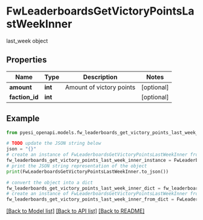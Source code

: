 # FwLeaderboardsGetVictoryPointsLastWeekInner

last_week object

## Properties

Name | Type | Description | Notes
------------ | ------------- | ------------- | -------------
**amount** | **int** | Amount of victory points | [optional] 
**faction_id** | **int** |  | [optional] 

## Example

```python
from pyesi_openapi.models.fw_leaderboards_get_victory_points_last_week_inner import FwLeaderboardsGetVictoryPointsLastWeekInner

# TODO update the JSON string below
json = "{}"
# create an instance of FwLeaderboardsGetVictoryPointsLastWeekInner from a JSON string
fw_leaderboards_get_victory_points_last_week_inner_instance = FwLeaderboardsGetVictoryPointsLastWeekInner.from_json(json)
# print the JSON string representation of the object
print(FwLeaderboardsGetVictoryPointsLastWeekInner.to_json())

# convert the object into a dict
fw_leaderboards_get_victory_points_last_week_inner_dict = fw_leaderboards_get_victory_points_last_week_inner_instance.to_dict()
# create an instance of FwLeaderboardsGetVictoryPointsLastWeekInner from a dict
fw_leaderboards_get_victory_points_last_week_inner_from_dict = FwLeaderboardsGetVictoryPointsLastWeekInner.from_dict(fw_leaderboards_get_victory_points_last_week_inner_dict)
```
[[Back to Model list]](../README.md#documentation-for-models) [[Back to API list]](../README.md#documentation-for-api-endpoints) [[Back to README]](../README.md)


